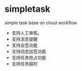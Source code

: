 simpletask
==========

simple task base on cloud workflow

- 支持人工审核。
- 支持消息提醒 
- 支持会签功能 
- 支持动态加签功能 
- 支持任务抢占功能
- 支持任务超时


